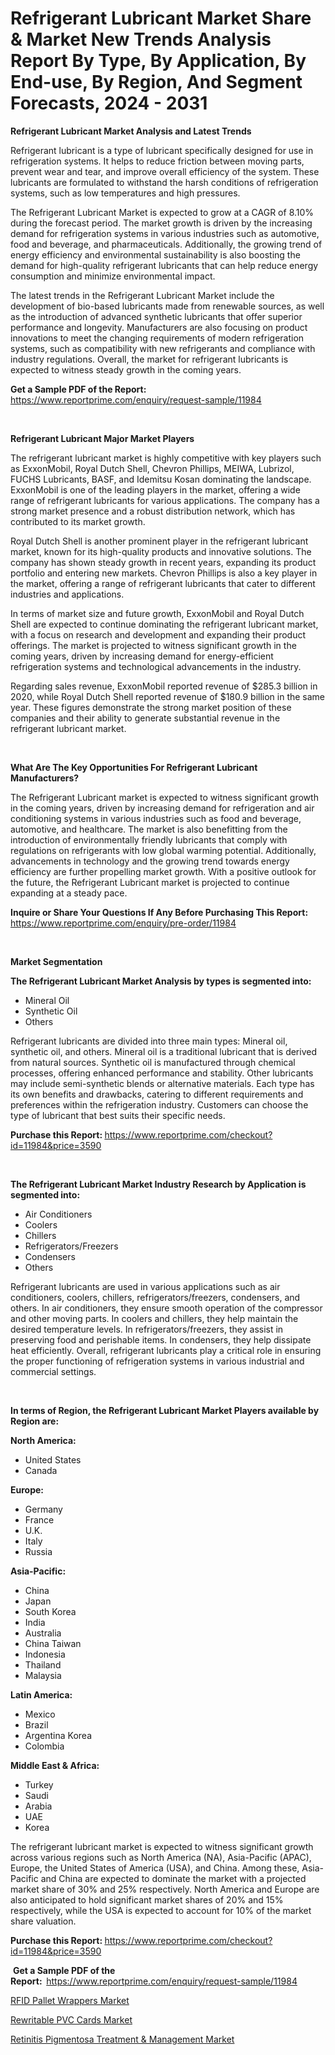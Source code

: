 <p><h1>Refrigerant Lubricant Market Share & Market New Trends Analysis Report By Type, By Application, By End-use, By Region, And Segment Forecasts, 2024 - 2031</h1></p><p><strong>Refrigerant Lubricant Market Analysis and Latest Trends</strong></p>
<p><p>Refrigerant lubricant is a type of lubricant specifically designed for use in refrigeration systems. It helps to reduce friction between moving parts, prevent wear and tear, and improve overall efficiency of the system. These lubricants are formulated to withstand the harsh conditions of refrigeration systems, such as low temperatures and high pressures.</p><p>The Refrigerant Lubricant Market is expected to grow at a CAGR of 8.10% during the forecast period. The market growth is driven by the increasing demand for refrigeration systems in various industries such as automotive, food and beverage, and pharmaceuticals. Additionally, the growing trend of energy efficiency and environmental sustainability is also boosting the demand for high-quality refrigerant lubricants that can help reduce energy consumption and minimize environmental impact.</p><p>The latest trends in the Refrigerant Lubricant Market include the development of bio-based lubricants made from renewable sources, as well as the introduction of advanced synthetic lubricants that offer superior performance and longevity. Manufacturers are also focusing on product innovations to meet the changing requirements of modern refrigeration systems, such as compatibility with new refrigerants and compliance with industry regulations. Overall, the market for refrigerant lubricants is expected to witness steady growth in the coming years.</p></p>
<p><strong>Get a Sample PDF of the Report:&nbsp;</strong> <a href="https://www.reportprime.com/enquiry/request-sample/11984">https://www.reportprime.com/enquiry/request-sample/11984</a></p>
<p>&nbsp;</p>
<p><strong>Refrigerant Lubricant Major Market Players</strong></p>
<p><p>The refrigerant lubricant market is highly competitive with key players such as ExxonMobil, Royal Dutch Shell, Chevron Phillips, MEIWA, Lubrizol, FUCHS Lubricants, BASF, and Idemitsu Kosan dominating the landscape. ExxonMobil is one of the leading players in the market, offering a wide range of refrigerant lubricants for various applications. The company has a strong market presence and a robust distribution network, which has contributed to its market growth.</p><p>Royal Dutch Shell is another prominent player in the refrigerant lubricant market, known for its high-quality products and innovative solutions. The company has shown steady growth in recent years, expanding its product portfolio and entering new markets. Chevron Phillips is also a key player in the market, offering a range of refrigerant lubricants that cater to different industries and applications.</p><p>In terms of market size and future growth, ExxonMobil and Royal Dutch Shell are expected to continue dominating the refrigerant lubricant market, with a focus on research and development and expanding their product offerings. The market is projected to witness significant growth in the coming years, driven by increasing demand for energy-efficient refrigeration systems and technological advancements in the industry.</p><p>Regarding sales revenue, ExxonMobil reported revenue of $285.3 billion in 2020, while Royal Dutch Shell reported revenue of $180.9 billion in the same year. These figures demonstrate the strong market position of these companies and their ability to generate substantial revenue in the refrigerant lubricant market.</p></p>
<p>&nbsp;</p>
<p><strong>What Are The Key Opportunities For Refrigerant Lubricant Manufacturers?</strong></p>
<p><p>The Refrigerant Lubricant market is expected to witness significant growth in the coming years, driven by increasing demand for refrigeration and air conditioning systems in various industries such as food and beverage, automotive, and healthcare. The market is also benefitting from the introduction of environmentally friendly lubricants that comply with regulations on refrigerants with low global warming potential. Additionally, advancements in technology and the growing trend towards energy efficiency are further propelling market growth. With a positive outlook for the future, the Refrigerant Lubricant market is projected to continue expanding at a steady pace.</p></p>
<p><strong>Inquire or Share Your Questions If Any Before Purchasing This Report:</strong> <a href="https://www.reportprime.com/enquiry/pre-order/11984">https://www.reportprime.com/enquiry/pre-order/11984</a></p>
<p>&nbsp;</p>
<p><strong>Market Segmentation</strong></p>
<p><strong>The Refrigerant Lubricant Market Analysis by types is segmented into:</strong></p>
<p><ul><li>Mineral Oil</li><li>Synthetic Oil</li><li>Others</li></ul></p>
<p><p>Refrigerant lubricants are divided into three main types: Mineral oil, synthetic oil, and others. Mineral oil is a traditional lubricant that is derived from natural sources. Synthetic oil is manufactured through chemical processes, offering enhanced performance and stability. Other lubricants may include semi-synthetic blends or alternative materials. Each type has its own benefits and drawbacks, catering to different requirements and preferences within the refrigeration industry. Customers can choose the type of lubricant that best suits their specific needs.</p></p>
<p><strong>Purchase this Report:&nbsp;</strong><a href="https://www.reportprime.com/checkout?id=11984&price=3590">https://www.reportprime.com/checkout?id=11984&price=3590</a></p>
<p>&nbsp;</p>
<p><strong>The Refrigerant Lubricant Market Industry Research by Application is segmented into:</strong></p>
<p><ul><li>Air Conditioners</li><li>Coolers</li><li>Chillers</li><li>Refrigerators/Freezers</li><li>Condensers</li><li>Others</li></ul></p>
<p><p>Refrigerant lubricants are used in various applications such as air conditioners, coolers, chillers, refrigerators/freezers, condensers, and others. In air conditioners, they ensure smooth operation of the compressor and other moving parts. In coolers and chillers, they help maintain the desired temperature levels. In refrigerators/freezers, they assist in preserving food and perishable items. In condensers, they help dissipate heat efficiently. Overall, refrigerant lubricants play a critical role in ensuring the proper functioning of refrigeration systems in various industrial and commercial settings.</p></p>
<p>&nbsp;</p>
<p><strong>In terms of Region, the Refrigerant Lubricant Market Players available by Region are:</strong></p>
<p>
    <p> <strong> North America: </strong>
        <ul>
            <li>United States</li>
            <li>Canada</li>
        </ul>
        </p> 
    <p> <strong> Europe: </strong>
        <ul>
            <li>Germany</li>
            <li>France</li>
            <li>U.K.</li>
            <li>Italy</li>
            <li>Russia</li>
        </ul>
        </p> 
    <p> <strong> Asia-Pacific: </strong>
        <ul>
            <li>China</li>
            <li>Japan</li>
            <li>South Korea</li>
            <li>India</li>
            <li>Australia</li>
            <li>China Taiwan</li>
            <li>Indonesia</li>
            <li>Thailand</li>
            <li>Malaysia</li>
        </ul>
        </p> 
    <p> <strong> Latin America: </strong>
        <ul>
            <li>Mexico</li>
            <li>Brazil</li>
            <li>Argentina Korea</li>
            <li>Colombia</li>
        </ul>
        </p> 
    <p> <strong> Middle East & Africa: </strong>
        <ul>
            <li>Turkey</li>
            <li>Saudi</li>
            <li>Arabia</li>
            <li>UAE</li>
            <li>Korea</li>
        </ul>
    </p>
    </p>
<p><p>The refrigerant lubricant market is expected to witness significant growth across various regions such as North America (NA), Asia-Pacific (APAC), Europe, the United States of America (USA), and China. Among these, Asia-Pacific and China are expected to dominate the market with a projected market share of 30% and 25% respectively. North America and Europe are also anticipated to hold significant market shares of 20% and 15% respectively, while the USA is expected to account for 10% of the market share valuation.</p></p>
<p><strong>Purchase this Report: </strong><a href="https://www.reportprime.com/checkout?id=11984&price=3590">https://www.reportprime.com/checkout?id=11984&price=3590</a></p>
<p>&nbsp;<strong>Get a Sample PDF of the Report:&nbsp;&nbsp;</strong><a href="https://www.reportprime.com/enquiry/request-sample/11984">https://www.reportprime.com/enquiry/request-sample/11984</a></p>
<p><strong></strong></p>
<p><p><a href="https://view.publitas.com/reportprime-1/rfid-pallet-wrappers-market-size-2023-2030-global-industrial-analysis-key-geographical-regions-market-share-top-key-players-product-types-and-forecast-research-report/">RFID Pallet Wrappers Market</a></p><p><a href="https://view.publitas.com/reportprime-1/rewritable-pvc-cards-market-dynamics-2023-2030-also-about-its-market-trends-projections-and-opportunities/">Rewritable PVC Cards Market</a></p><p><a href="https://view.publitas.com/reportprime-1/retinitis-pigmentosa-treatment-management-market-share-market-new-trends-analysis-report-by-type-by-application-by-end-use-by-region-and-segment-forecasts-2023-2030/">Retinitis Pigmentosa Treatment & Management Market</a></p></p>